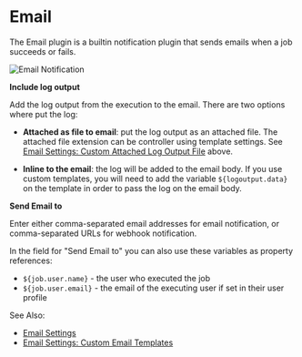 # Email

The Email plugin is a builtin notification plugin that sends emails when a job succeeds or fails.

![Email Notification](~@assets/img/email-notification.png)

**Include log output**

Add the log output from the execution to the email. There are two options where put the log:

- **Attached as file to email**: put the log output as an attached file.
  The attached file extension can be controller using template settings.
  See [Email Settings: Custom Attached Log Output File](/administration/configuration/email-settings.md#custom-attached-log-output-file) above.

- **Inline to the email**: the log will be added to the email body.
  If you use custom templates, you will need to add the variable `${logoutput.data}` on the template in order to pass the log on the email body.

**Send Email to**

Enter either comma-separated email addresses for email notification, or comma-separated URLs for webhook notification.

In the field for "Send Email to" you can also use these variables as property references:

- `${job.user.name}` - the user who executed the job
- `${job.user.email}` - the email of the executing user if set in their user profile

See Also:

- [Email Settings](/administration/configuration/email-settings.md#email-settings)
- [Email Settings: Custom Email Templates](/administration/configuration/email-settings.md#custom-email-templates)
